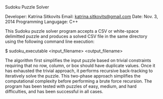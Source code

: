 Sudoku Puzzle Solver

Developer: Katrina Sitkovits
Email: katrina.sitkovits@gmail.com
Date: Nov. 3, 2014
Programming Langugage: C++

This Sudoku puzzle solver program accepts a CSV or white-space delimitted
puzzle and produces a solved CSV file in the same directory using the 
following command line execution:

$ sudoku_executable <input_filename> <output_filename> 

The algorithm first simplifies the input puzzle based on trivial 
constraints requiring that no row, column, or box should have duplicate
values. Once it has exhausted the trivial approach, it performs recursive 
back-tracking to iteratively solve the puzzle. This two-phase approach
simplifies the computational complexity before performing a brute force 
recursion. The program has been tested with  puzzles of easy, medium, and
hard difficulties, and has been successful in all cases.
